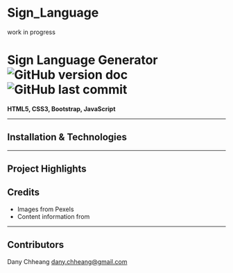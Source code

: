 # Sign_Language
work in progress


# Sign Language Generator ![GitHub version doc](https://img.shields.io/badge/Version-1.0.0-red) ![GitHub last commit](https://img.shields.io/github/last-commit/dcc5235/Sign_Language?style=flat-square) 

**HTML5, CSS3, Bootstrap, JavaScript**

---

## Installation & Technologies

---

## Project Highlights

## Credits

- Images from Pexels
- Content information from

---

## Contributors

Dany Chheang dany.chheang@gmail.com

